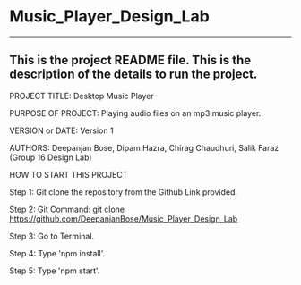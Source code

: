 # Music_Player_Design_Lab

------------------------------------------------------------------------
This is the project README file. This is the description of the details to run the project.
------------------------------------------------------------------------

PROJECT TITLE: Desktop Music Player

PURPOSE OF PROJECT: Playing audio files on an mp3 music player.

VERSION or DATE: Version 1

AUTHORS: Deepanjan Bose, Dipam Hazra, Chirag Chaudhuri, Salik Faraz (Group 16 Design Lab)

HOW TO START THIS PROJECT

Step 1: Git clone the repository from the Github Link provided.

Step 2: Git Command: git clone https://github.com/DeepanjanBose/Music_Player_Design_Lab

Step 3: Go to Terminal.

Step 4: Type 'npm install'.

Step 5: Type 'npm start'.
